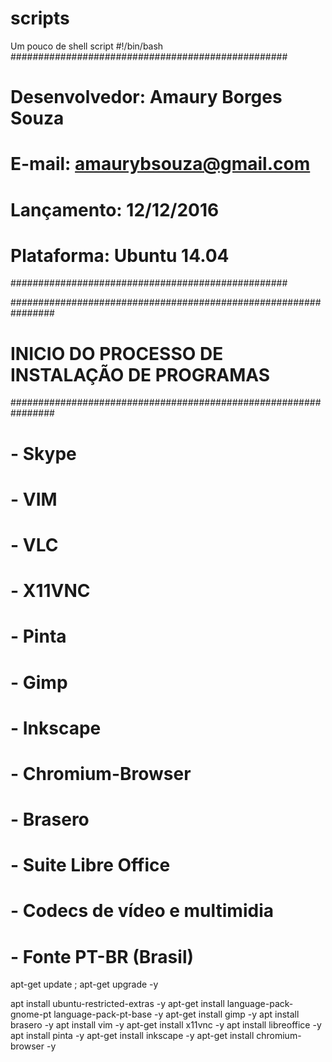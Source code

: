 # scripts
Um pouco de shell script
#!/bin/bash
##################################################
# Desenvolvedor: Amaury Borges Souza             #
# E-mail: amaurybsouza@gmail.com                  #
# Lançamento: 12/12/2016                         #
# Plataforma: Ubuntu 14.04                       #
##################################################

################################################################
# INICIO DO PROCESSO DE INSTALAÇÃO DE PROGRAMAS                #
################################################################

# - Skype                 
# - VIM
# - VLC
# - X11VNC
# - Pinta
# - Gimp
# - Inkscape
# - Chromium-Browser
# - Brasero
# - Suite Libre Office
# - Codecs de vídeo e multimidia
# - Fonte PT-BR (Brasil)

apt-get update ; apt-get upgrade -y

apt install ubuntu-restricted-extras -y
apt-get install language-pack-gnome-pt language-pack-pt-base -y
apt-get install gimp -y
apt install brasero -y
apt install vim -y
apt-get install x11vnc -y
apt install libreoffice -y
apt install pinta -y
apt-get install inkscape -y
apt-get install chromium-browser -y
